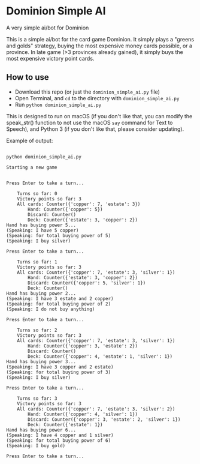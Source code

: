 # Dominion Simple AI
A very simple ai/bot for Dominion

This is a simple ai/bot for the card game Dominion.  It simply plays a "greens
and golds" strategy, buying the most expensive money cards possible, or a
province.  In late game (>3 provinces already gained), it simply buys the most
expensive victory point cards.


## How to use

- Download this repo (or just the `dominion_simple_ai.py` file)
- Open Terminal, and `cd` to the directory with `dominion_simple_ai.py`
- Run `python dominion_simple_ai.py`

This is designed to run on macOS (if you don't like that, you can modify the
speak_str() function to not use the macOS `say` command for Text to Speech),
and Python 3 (if you don't like that, please consider updating).


Example of output:
```

python dominion_simple_ai.py

Starting a new game


Press Enter to take a turn...

    Turns so far: 0
    Victory points so far: 3
    All cards: Counter({'copper': 7, 'estate': 3})
        Hand: Counter({'copper': 5})
        Discard: Counter()
        Deck: Counter({'estate': 3, 'copper': 2})
Hand has buying power 5...
(Speaking: I have 5 copper)
(Speaking: for total buying power of 5)
(Speaking: I buy silver)

Press Enter to take a turn...

    Turns so far: 1
    Victory points so far: 3
    All cards: Counter({'copper': 7, 'estate': 3, 'silver': 1})
        Hand: Counter({'estate': 3, 'copper': 2})
        Discard: Counter({'copper': 5, 'silver': 1})
        Deck: Counter()
Hand has buying power 2...
(Speaking: I have 3 estate and 2 copper)
(Speaking: for total buying power of 2)
(Speaking: I do not buy anything)

Press Enter to take a turn...

    Turns so far: 2
    Victory points so far: 3
    All cards: Counter({'copper': 7, 'estate': 3, 'silver': 1})
        Hand: Counter({'copper': 3, 'estate': 2})
        Discard: Counter()
        Deck: Counter({'copper': 4, 'estate': 1, 'silver': 1})
Hand has buying power 3...
(Speaking: I have 3 copper and 2 estate)
(Speaking: for total buying power of 3)
(Speaking: I buy silver)

Press Enter to take a turn...

    Turns so far: 3
    Victory points so far: 3
    All cards: Counter({'copper': 7, 'estate': 3, 'silver': 2})
        Hand: Counter({'copper': 4, 'silver': 1})
        Discard: Counter({'copper': 3, 'estate': 2, 'silver': 1})
        Deck: Counter({'estate': 1})
Hand has buying power 6...
(Speaking: I have 4 copper and 1 silver)
(Speaking: for total buying power of 6)
(Speaking: I buy gold)

Press Enter to take a turn...





```

